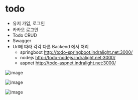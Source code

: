 # todo

- 유저 가입, 로그인
- 카카오 로그인
- Todo CRUD
- Swagger
- Url에 따라 각각 다른 Backend 에서 처리
  - springboot
    http://todo-springboot.indralight.net:3000/
  - nodejs
    http://todo-nodejs.indralight.net:3000/
  - aspnet
    http://todo-aspnet.indralight.net:3000/

![image](https://user-images.githubusercontent.com/109490377/189598871-985af850-8968-4388-94e0-f3b5e87249da.png)

![image](https://user-images.githubusercontent.com/109490377/189598852-df7c6613-117c-42a6-9660-70f763504aff.png)

![image](https://user-images.githubusercontent.com/109490377/189598983-0d42d220-ea1c-4194-ba9e-6440ecf1e665.png)
